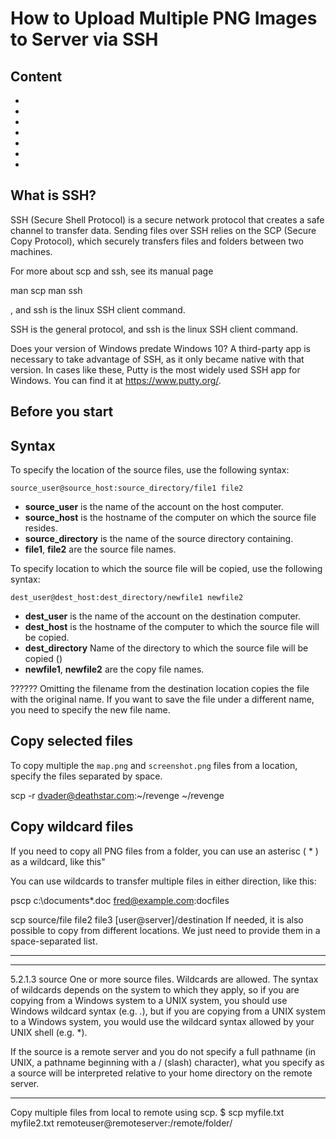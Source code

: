 # How to Upload Multiple PNG Images to Server via SSH

## Content

- 
-
-
-
-
-
-

## What is SSH?

SSH (Secure Shell Protocol) is a secure network protocol that creates a safe channel to transfer data. Sending files over SSH relies on the SCP (Secure Copy Protocol), which securely transfers files and folders between two machines.

For more about scp and ssh, see its manual page

man scp
man ssh


, and ssh is the linux SSH client command.

SSH is the general protocol, and ssh is the linux SSH client command.



Does your version of Windows predate Windows 10? A third-party app is necessary to take advantage of SSH, as it only became native with that version. In cases like these, Putty is the most widely used SSH app for Windows. You can find it at https://www.putty.org/.

## Before you start




## Syntax

To specify the location of the source files, use the following syntax:

`source_user@source_host:source_directory/file1 file2`

- **source_user** is the name of the account on the host computer.
- **source_host** is the hostname of the computer on which the source file resides.
- **source_directory** is the name of the source directory containing.
- **file1**, **file2** are the source file names.

To specify location to which the source file will be copied, use the following syntax:

`dest_user@dest_host:dest_directory/newfile1 newfile2`

- **dest_user** is the name of the account on the destination computer.
- **dest_host** is the hostname of the computer to which the source file will be copied.
- **dest_directory** Name of the directory to which the source file will be copied ()
- **newfile1**, **newfile2** are the copy file names.

?????? Omitting the filename from the destination location copies the file with the original name. If you want to save the file under a different name, you need to specify the new file name.


## Copy selected files

To copy multiple the `map.png` and `screenshot.png` files from a location, specify the files separated by space.

scp -r dvader@deathstar.com:~/revenge ~/revenge


## Copy wildcard files

If you need to copy all PNG files from a folder, you can use an asterisc ( * ) as a wildcard, like this"


You can use wildcards to transfer multiple files in either direction, like this:

pscp c:\documents\*.doc fred@example.com:docfiles








scp source/file file2 file3 [user@server]/destination
If needed, it is also possible to copy from different locations. We just need to provide them in a space-separated list.

-------------


---------

5.2.1.3 source
One or more source files. Wildcards are allowed. The syntax of wildcards depends on the system to which they apply, so if you are copying from a Windows system to a UNIX system, you should use Windows wildcard syntax (e.g. *.*), but if you are copying from a UNIX system to a Windows system, you would use the wildcard syntax allowed by your UNIX shell (e.g. *).

If the source is a remote server and you do not specify a full pathname (in UNIX, a pathname beginning with a / (slash) character), what you specify as a source will be interpreted relative to your home directory on the remote server.

-----------

Copy multiple files from local to remote using scp.
$ scp myfile.txt myfile2.txt remoteuser@remoteserver:/remote/folder/

